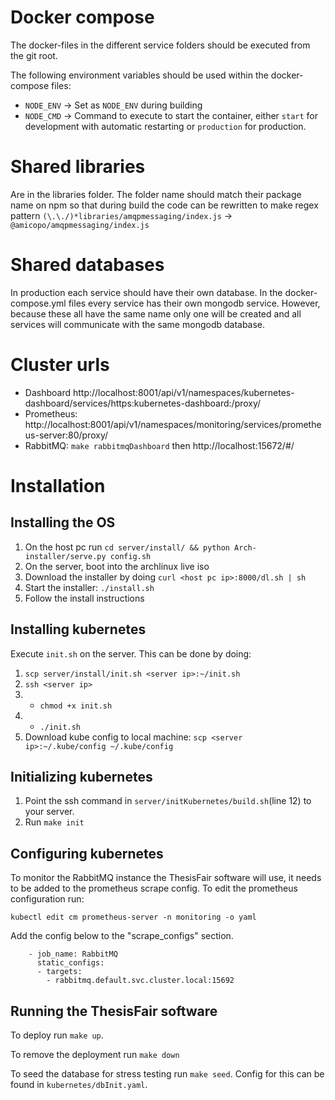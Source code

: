 # Docker compose
The docker-files in the different service folders should be executed from the git root.

The following environment variables should be used within the docker-compose files:
- `NODE_ENV` -> Set as `NODE_ENV` during building
- `NODE_CMD` -> Command to execute to start the container, either `start` for development with automatic restarting or `production` for production.

# Shared libraries
Are in the libraries folder. The folder name should match their package name on npm so that during build the code can be rewritten to make regex pattern `(\.\./)*libraries/amqpmessaging/index.js` -> `@amicopo/amqpmessaging/index.js`

# Shared databases
In production each service should have their own database. In the docker-compose.yml files every service has their own mongodb service. However, because these all have the same name only one will be created and all services will communicate with the same mongodb database.


# Cluster urls
- Dashboard http://localhost:8001/api/v1/namespaces/kubernetes-dashboard/services/https:kubernetes-dashboard:/proxy/
- Prometheus: http://localhost:8001/api/v1/namespaces/monitoring/services/prometheus-server:80/proxy/
- RabbitMQ: `make rabbitmqDashboard` then http://localhost:15672/#/


# Installation

## Installing the OS
1. On the host pc run `cd server/install/ && python Arch-installer/serve.py config.sh`
1. On the server, boot into the archlinux live iso
1. Download the installer by doing `curl <host pc ip>:8000/dl.sh | sh`
1. Start the installer: `./install.sh`
1. Follow the install instructions

## Installing kubernetes
Execute `init.sh` on the server. This can be done by doing:
1. `scp server/install/init.sh <server ip>:~/init.sh`
1. `ssh <server ip>`
1. - `chmod +x init.sh`
1. - `./init.sh`
1. Download kube config to local machine: `scp <server ip>:~/.kube/config ~/.kube/config`

## Initializing kubernetes
1. Point the ssh command in `server/initKubernetes/build.sh`(line 12) to your server.
1. Run `make init`

## Configuring kubernetes
To monitor the RabbitMQ instance the ThesisFair software will use, it needs to be added to the prometheus scrape config. To edit the prometheus configuration run:
```
kubectl edit cm prometheus-server -n monitoring -o yaml
```

Add the config below to the "scrape_configs" section.
```
    - job_name: RabbitMQ
      static_configs:
      - targets:
        - rabbitmq.default.svc.cluster.local:15692
```

## Running the ThesisFair software
To deploy run `make up`.

To remove the deployment run `make down`

To seed the database for stress testing run `make seed`. Config for this can be found in `kubernetes/dbInit.yaml`.
